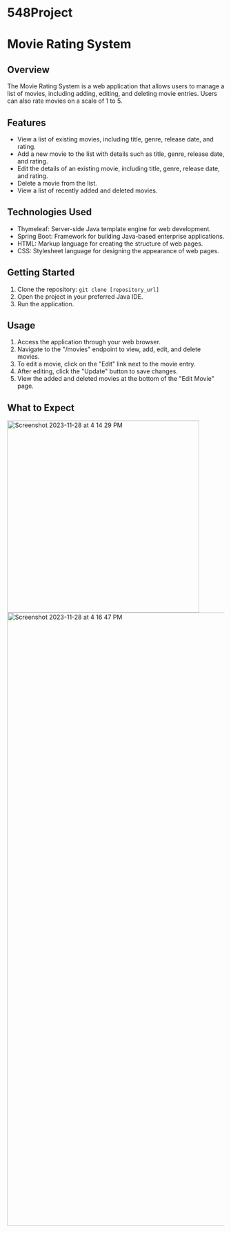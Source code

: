 # 548Project
# Movie Rating System

## Overview

The Movie Rating System is a web application that allows users to manage a list of movies, including adding, editing, and deleting movie entries. Users can also rate movies on a scale of 1 to 5.

## Features

- View a list of existing movies, including title, genre, release date, and rating.
- Add a new movie to the list with details such as title, genre, release date, and rating.
- Edit the details of an existing movie, including title, genre, release date, and rating.
- Delete a movie from the list.
- View a list of recently added and deleted movies.

## Technologies Used

- Thymeleaf: Server-side Java template engine for web development.
- Spring Boot: Framework for building Java-based enterprise applications.
- HTML: Markup language for creating the structure of web pages.
- CSS: Stylesheet language for designing the appearance of web pages.

## Getting Started

1. Clone the repository: `git clone [repository_url]`
2. Open the project in your preferred Java IDE.
3. Run the application.

## Usage

1. Access the application through your web browser.
2. Navigate to the "/movies" endpoint to view, add, edit, and delete movies.
3. To edit a movie, click on the "Edit" link next to the movie entry.
4. After editing, click the "Update" button to save changes.
5. View the added and deleted movies at the bottom of the "Edit Movie" page.

## What to Expect

<img width="445" alt="Screenshot 2023-11-28 at 4 14 29 PM" src="https://github.com/tessagaynor/548Project/assets/142341745/a8f8c93a-f203-473f-99de-0ccc313a9b48">
<img width="1422" alt="Screenshot 2023-11-28 at 4 16 47 PM" src="https://github.com/tessagaynor/548Project/assets/142341745/91a7e913-989b-4591-8bca-ccbea0b43425">

